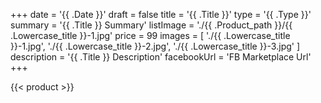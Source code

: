 +++
date = '{{ .Date }}'
draft = false
title = '{{ .Title }}'
type = '{{ .Type }}'
summary = '{{ .Title }} Summary'
listImage = './{{ .Product_path }}/{{ .Lowercase_title }}-1.jpg'
price = 99
images = [
    './{{ .Lowercase_title }}-1.jpg',
    './{{ .Lowercase_title }}-2.jpg',
    './{{ .Lowercase_title }}-3.jpg'
]
description = '{{ .Title }} Description'
facebookUrl = 'FB Marketplace Url'
+++

{{< product >}}